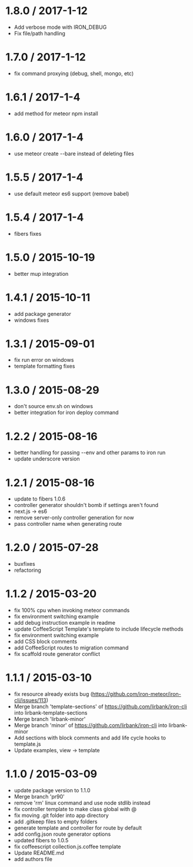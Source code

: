 1.8.0 / 2017-1-12
==================
  * Add verbose mode with IRON_DEBUG
  * Fix file/path handling

1.7.0 / 2017-1-12
==================
  * fix command proxying (debug, shell, mongo, etc)

1.6.1 / 2017-1-4
==================
  * add method for meteor npm install

1.6.0 / 2017-1-4
==================
  * use meteor create --bare instead of deleting files

1.5.5 / 2017-1-4
==================
  * use default meteor es6 support (remove babel)

1.5.4 / 2017-1-4
==================
  * fibers fixes

1.5.0 / 2015-10-19
==================
  * better mup integration

1.4.1 / 2015-10-11
==================
  * add package generator
  * windows fixes

1.3.1 / 2015-09-01
==================
  * fix run error on windows
  * template formatting fixes

1.3.0 / 2015-08-29
==================
  * don't source env.sh on windows
  * better integration for iron deploy command

1.2.2 / 2015-08-16
==================
  * better handling for passing --env and other params to iron run
  * update underscore version

1.2.1 / 2015-08-16
==================
  * update to fibers 1.0.6
  * controller generator shouldn't bomb if settings aren't found
  * next.js -> es6
  * remove server-only controller generation for now
  * pass controller name when generating route

1.2.0 / 2015-07-28
==================
  * buxfixes
  * refactoring

1.1.2 / 2015-03-20
==================
  * fix 100% cpu when invoking meteor commands
  * fix environment switching example
  * add debug instruction example in readme
  * update CoffeeScript Template's template to include lifecycle methods
  * fix environment switching example
  * add CSS block comments
  * add CoffeeScript routes to migration command
  * fix scaffold route generator conflict

1.1.1 / 2015-03-10
==================

  * fix resource already exists bug (https://github.com/iron-meteor/iron-cli/issues/113)
  * Merge branch 'template-sections' of https://github.com/lirbank/iron-cli into lirbank-template-sections
  * Merge branch 'lirbank-minor'
  * Merge branch 'minor' of https://github.com/lirbank/iron-cli into lirbank-minor
  * Add sections with block comments and add life cycle hooks to template.js
  * Update examples, view -> template

1.1.0 / 2015-03-09
==================
  * update package version to 1.1.0
  * Merge branch 'pr90'
  * remove 'rm' linux command and use node stdlib instead
  * fix controller template to make class global with @
  * fix moving .git folder into app directory
  * add .gitkeep files to empty folders
  * generate template and controller for route by default
  * add config.json route generator options
  * updated fibers to 1.0.5
  * fix coffeescript collection.js.coffee template
  * Update README.md
  * add authors file
